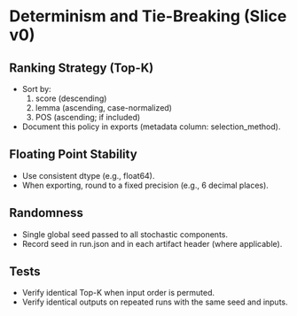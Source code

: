# Determinism and Tie-Breaking (Slice v0)

## Ranking Strategy (Top-K)
- Sort by:
    1) score (descending)
    2) lemma (ascending, case-normalized)
    3) POS (ascending; if included)
- Document this policy in exports (metadata column: selection_method).

## Floating Point Stability
- Use consistent dtype (e.g., float64).
- When exporting, round to a fixed precision (e.g., 6 decimal places).

## Randomness
- Single global seed passed to all stochastic components.
- Record seed in run.json and in each artifact header (where applicable).

## Tests
- Verify identical Top-K when input order is permuted.
- Verify identical outputs on repeated runs with the same seed and inputs.